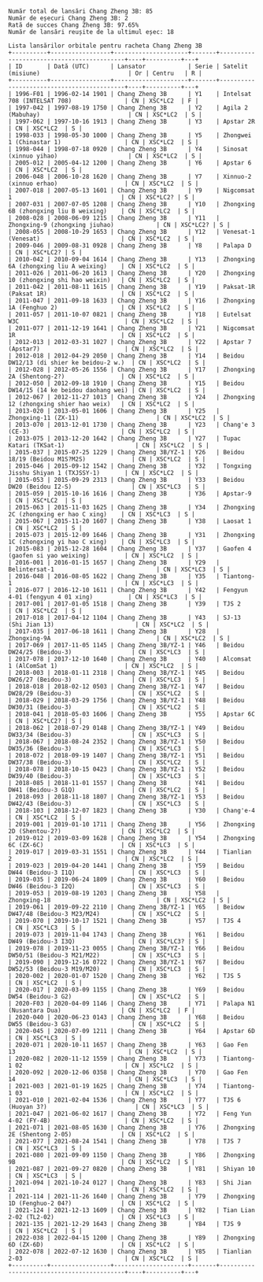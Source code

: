     Număr total de lansări Chang Zheng 3B: 85
    Număr de eșecuri Chang Zheng 3B: 2
    Rată de succes Chang Zheng 3B: 97.65%
    Număr de lansări reușite de la ultimul eșec: 18
    
    Lista lansărilor orbitale pentru racheta Chang Zheng 3B
    +----------+-----------------+---------------------+-------+-------------------------------------------+----+----------+---+
    | ID       | Dată (UTC)      | Lansator            | Serie | Satelit (misiune)                         | Or | Centru   | R |
    +----------+-----------------+---------------------+-------+-------------------------------------------+----+----------+---+
    | 1996-F01 | 1996-02-14 1901 | Chang Zheng 3B      | Y1    | Intelsat 708 (INTELSAT 708)               | CN | XSC*LC2  | F |
    | 1997-042 | 1997-08-19 1750 | Chang Zheng 3B      | Y2    | Agila 2 (Mabuhay)                         | CN | XSC*LC2  | S |
    | 1997-062 | 1997-10-16 1913 | Chang Zheng 3B      | Y3    | Apstar 2R                                 | CN | XSC*LC2  | S |
    | 1998-033 | 1998-05-30 1000 | Chang Zheng 3B      | Y5    | Zhongwei 1 (Chinastar 1)                  | CN | XSC*LC2  | S |
    | 1998-044 | 1998-07-18 0920 | Chang Zheng 3B      | Y4    | Sinosat (xinnuo yihao)                    | CN | XSC*LC2  | S |
    | 2005-012 | 2005-04-12 1200 | Chang Zheng 3B      | Y6    | Apstar 6                                  | CN | XSC*LC2  | S |
    | 2006-048 | 2006-10-28 1620 | Chang Zheng 3B      | Y7    | Xinnuo-2 (xinnuo erhao)                   | CN | XSC*LC2  | S |
    | 2007-018 | 2007-05-13 1601 | Chang Zheng 3B      | Y9    | Nigcomsat 1                               | CN | XSC*LC2? | S |
    | 2007-031 | 2007-07-05 1208 | Chang Zheng 3B      | Y10   | Zhongxing 6B (zhongxing liu B weixing)    | CN | XSC*LC2  | S |
    | 2008-028 | 2008-06-09 1215 | Chang Zheng 3B      | Y11   | Zhongxing-9 (zhongxing jiuhao)            | CN | XSC*LC2? | S |
    | 2008-055 | 2008-10-29 1653 | Chang Zheng 3B      | Y12   | Venesat-1 (Venesat)                       | CN | XSC*LC2  | S |
    | 2009-046 | 2009-08-31 0928 | Chang Zheng 3B      | Y8    | Palapa D                                  | CN | XSC*LC2? | S |
    | 2010-042 | 2010-09-04 1614 | Chang Zheng 3B      | Y13   | Zhongxing 6A (zhongxing liu A weixing)    | CN | XSC*LC2  | S |
    | 2011-026 | 2011-06-20 1613 | Chang Zheng 3B      | Y20   | Zhongxing 10 (zhongxing shi hao weixin)   | CN | XSC*LC2  | S |
    | 2011-042 | 2011-08-11 1615 | Chang Zheng 3B      | Y19   | Paksat-1R (Paksat 1R)                     | CN | XSC*LC2  | S |
    | 2011-047 | 2011-09-18 1633 | Chang Zheng 3B      | Y16   | Zhongxing 1A (Fenghuo 2)                  | CN | XSC*LC2  | S |
    | 2011-057 | 2011-10-07 0821 | Chang Zheng 3B      | Y18   | Eutelsat W3C                              | CN | XSC*LC2  | S |
    | 2011-077 | 2011-12-19 1641 | Chang Zheng 3B      | Y21   | Nigcomsat 1R                              | CN | XSC*LC2  | S |
    | 2012-013 | 2012-03-31 1027 | Chang Zheng 3B      | Y22   | Apstar 7 (Apstar7)                        | CN | XSC*LC2  | S |
    | 2012-018 | 2012-04-29 2050 | Chang Zheng 3B      | Y14   | Beidou DW12/13 (di shier ke beidou-2 w.)  | CN | XSC*LC2  | S |
    | 2012-028 | 2012-05-26 1556 | Chang Zheng 3B      | Y17   | Zhongxing 2A (Shentong-2?)                | CN | XSC*LC2  | S |
    | 2012-050 | 2012-09-18 1910 | Chang Zheng 3B      | Y15   | Beidou DW14/15 (14 ke beidou daohang wei) | CN | XSC*LC2  | S |
    | 2012-067 | 2012-11-27 1013 | Chang Zheng 3B      | Y24   | Zhongxing 12 (zhongxing shier hao weix)   | CN | XSC*LC2  | S |
    | 2013-020 | 2013-05-01 1606 | Chang Zheng 3B      | Y25   | Zhongxing-11 (ZX-11)                      | CN | XSC*LC2  | S |
    | 2013-070 | 2013-12-01 1730 | Chang Zheng 3B      | Y23   | Chang'e 3 (CE-3)                          | CN | XSC*LC2  | S |
    | 2013-075 | 2013-12-20 1642 | Chang Zheng 3B      | Y27   | Tupac Katari (TKSat-1)                    | CN | XSC*LC2  | S |
    | 2015-037 | 2015-07-25 1229 | Chang Zheng 3B/YZ-1 | Y26   | Beidou 18/19 (Beidou M1S?M2S)             | CN | XSC*LC2  | S |
    | 2015-046 | 2015-09-12 1542 | Chang Zheng 3B      | Y32   | Tongxing Jisshu Shiyan 1 (TXJSSY-1)       | CN | XSC*LC2  | S |
    | 2015-053 | 2015-09-29 2313 | Chang Zheng 3B      | Y33   | Beidou DW20 (Beidou I2-S)                 | CN | XSC*LC3  | S |
    | 2015-059 | 2015-10-16 1616 | Chang Zheng 3B      | Y36   | Apstar-9                                  | CN | XSC*LC2  | S |
    | 2015-063 | 2015-11-03 1625 | Chang Zheng 3B      | Y34   | Zhongxing 2C (zhongxing er hao C xing)    | CN | XSC*LC3  | S |
    | 2015-067 | 2015-11-20 1607 | Chang Zheng 3B      | Y38   | Laosat 1                                  | CN | XSC*LC2  | S |
    | 2015-073 | 2015-12-09 1646 | Chang Zheng 3B      | Y31   | Zhongxing 1C (zhongxing yi hao C xing)    | CN | XSC*LC3  | S |
    | 2015-083 | 2015-12-28 1604 | Chang Zheng 3B      | Y37   | Gaofen 4 (gaofen si yao weixing)          | CN | XSC*LC2  | S |
    | 2016-001 | 2016-01-15 1657 | Chang Zheng 3B      | Y29   | Belintersat-1                             | CN | XSC*LC3  | S |
    | 2016-048 | 2016-08-05 1622 | Chang Zheng 3B      | Y35   | Tiantong-1                                | CN | XSC*LC3  | S |
    | 2016-077 | 2016-12-10 1611 | Chang Zheng 3B      | Y42   | Fengyun 4-01 (fengyun 4 01 xing)          | CN | XSC*LC3  | S |
    | 2017-001 | 2017-01-05 1518 | Chang Zheng 3B      | Y39   | TJS 2                                     | CN | XSC*LC2  | S |
    | 2017-018 | 2017-04-12 1104 | Chang Zheng 3B      | Y43   | SJ-13 (Shi Jian 13)                       | CN | XSC*LC2  | S |
    | 2017-035 | 2017-06-18 1611 | Chang Zheng 3B      | Y28   | Zhongxing-9A                              | CN | XSC*LC2  | S |
    | 2017-069 | 2017-11-05 1145 | Chang Zheng 3B/YZ-1 | Y46   | Beidou DW24/25 (Beidou-3)                 | CN | XSC*LC3  | S |
    | 2017-078 | 2017-12-10 1640 | Chang Zheng 3B      | Y40   | Alcomsat 1 (AlComSat 1)                   | CN | XSC*LC2  | S |
    | 2018-003 | 2018-01-11 2318 | Chang Zheng 3B/YZ-1 | Y45   | Beidou DW26/27 (Beidou-3)                 | CN | XSC*LC3  | S |
    | 2018-018 | 2018-02-12 0503 | Chang Zheng 3B/YZ-1 | Y47   | Beidou DW28/29 (Beidou-3)                 | CN | XSC*LC2  | S |
    | 2018-029 | 2018-03-29 1756 | Chang Zheng 3B/YZ-1 | Y48   | Beidou DW30/31 (Beidou-3)                 | CN | XSC*LC2  | S |
    | 2018-041 | 2018-05-03 1606 | Chang Zheng 3B      | Y55   | Apstar 6C                                 | CN | XSC*LC2? | S |
    | 2018-062 | 2018-07-29 0148 | Chang Zheng 3B/YZ-1 | Y49   | Beidou DW33/34 (Beidou-3)                 | CN | XSC*LC3  | S |
    | 2018-067 | 2018-08-24 2352 | Chang Zheng 3B/YZ-1 | Y50   | Beidou DW35/36 (Beidou-3)                 | CN | XSC*LC3  | S |
    | 2018-072 | 2018-09-19 1407 | Chang Zheng 3B/YZ-1 | Y51   | Beidou DW37/38 (Beidou-3)                 | CN | XSC*LC2  | S |
    | 2018-078 | 2018-10-15 0423 | Chang Zheng 3B/YZ-1 | Y52   | Beidou DW39/40 (Beidou-3)                 | CN | XSC*LC3  | S |
    | 2018-085 | 2018-11-01 1557 | Chang Zheng 3B      | Y41   | Beidou DW41 (Beidou-3 G1Q)                | CN | XSC*LC2  | S |
    | 2018-093 | 2018-11-18 1807 | Chang Zheng 3B/YZ-1 | Y53   | Beidou DW42/43 (Beidou-3)                 | CN | XSC*LC3  | S |
    | 2018-103 | 2018-12-07 1823 | Chang Zheng 3B      | Y30   | Chang'e-4                                 | CN | XSC*LC2  | S |
    | 2019-001 | 2019-01-10 1711 | Chang Zheng 3B      | Y56   | Zhongxing 2D (Shentou-2?)                 | CN | XSC*LC2  | S |
    | 2019-012 | 2019-03-09 1628 | Chang Zheng 3B      | Y54   | Zhongxing 6C (ZX-6C)                      | CN | XSC*LC3  | S |
    | 2019-017 | 2019-03-31 1551 | Chang Zheng 3B      | Y44   | Tianlian 2                                | CN | XSC*LC2  | S |
    | 2019-023 | 2019-04-20 1441 | Chang Zheng 3B      | Y59   | Beidou DW44 (Beidou-3 I1Q)                | CN | XSC*LC3  | S |
    | 2019-035 | 2019-06-24 1809 | Chang Zheng 3B      | Y60   | Beidou DW46 (Beidou-3 I2Q)                | CN | XSC*LC3  | S |
    | 2019-053 | 2019-08-19 1203 | Chang Zheng 3B      | Y58   | Zhongxing-18                              | CN | XSC*LC2  | S |
    | 2019-061 | 2019-09-22 2110 | Chang Zheng 3B/YZ-1 | Y65   | Beidow DW47/48 (Beidou-3 M23/M24)         | CN | XSC*LC2  | S |
    | 2019-070 | 2019-10-17 1521 | Chang Zheng 3B      | Y57   | TJS 4                                     | CN | XSC*LC3  | S |
    | 2019-073 | 2019-11-04 1743 | Chang Zheng 3B      | Y61   | Beidou DW49 (Beidou-3 I3Q)                | CN | XSC*LC3? | S |
    | 2019-078 | 2019-11-23 0055 | Chang Zheng 3B/YZ-1 | Y66   | Beidou DW50/51 (Beidou-3 M21/M22)         | CN | XSC*LC3  | S |
    | 2019-090 | 2019-12-16 0722 | Chang Zheng 3B/YZ-1 | Y67   | Beidou DW52/53 (Beidou-3 M19/M20)         | CN | XSC*LC3  | S |
    | 2020-002 | 2020-01-07 1520 | Chang Zheng 3B      | Y62   | TJS 5                                     | CN | XSC*LC2  | S |
    | 2020-017 | 2020-03-09 1155 | Chang Zheng 3B      | Y69   | Beidou DW54 (Beidou-3 G2)                 | CN | XSC*LC2  | S |
    | 2020-F03 | 2020-04-09 1146 | Chang Zheng 3B      | Y71   | Palapa N1 (Nusantara Dua)                 | CN | XSC*LC2  | F |
    | 2020-040 | 2020-06-23 0143 | Chang Zheng 3B      | Y68   | Beidou DW55 (Beidou-3 G3)                 | CN | XSC*LC2  | S |
    | 2020-045 | 2020-07-09 1211 | Chang Zheng 3B      | Y64   | Apstar 6D                                 | CN | XSC*LC3  | S |
    | 2020-071 | 2020-10-11 1657 | Chang Zheng 3B      | Y63   | Gao Fen 13                                | CN | XSC*LC2  | S |
    | 2020-082 | 2020-11-12 1559 | Chang Zheng 3B      | Y73   | Tiantong-1 02                             | CN | XSC*LC2  | S |
    | 2020-092 | 2020-12-06 0358 | Chang Zheng 3B      | Y70   | Gao Fen 14                                | CN | XSC*LC3  | S |
    | 2021-003 | 2021-01-19 1625 | Chang Zheng 3B      | Y74   | Tiantong-1 03                             | CN | XSC*LC2  | S |
    | 2021-010 | 2021-02-04 1536 | Chang Zheng 3B      | Y77   | TJS 6 (Huoyan 3?)                         | CN | XSC*LC3  | S |
    | 2021-047 | 2021-06-02 1617 | Chang Zheng 3B      | Y72   | Feng Yun 4-02 (FY-4B)                     | CN | XSC*LC2  | S |
    | 2021-071 | 2021-08-05 1630 | Chang Zheng 3B      | Y76   | Zhongxing 2E (Shentong 2-05)              | CN | XSC*LC2  | S |
    | 2021-077 | 2021-08-24 1541 | Chang Zheng 3B      | Y78   | TJS 7                                     | CN | XSC*LC3  | S |
    | 2021-080 | 2021-09-09 1150 | Chang Zheng 3B      | Y86   | Zhongxing 9B                              | CN | XSC*LC2  | S |
    | 2021-087 | 2021-09-27 0820 | Chang Zheng 3B      | Y81   | Shiyan 10                                 | CN | XSC*LC3  | S |
    | 2021-094 | 2021-10-24 0127 | Chang Zheng 3B      | Y83   | Shi Jian 21                               | CN | XSC*LC2  | S |
    | 2021-114 | 2021-11-26 1640 | Chang Zheng 3B      | Y79   | Zhongxing 1D (Fenghuo-2 04?)              | CN | XSC*LC2  | S |
    | 2021-124 | 2021-12-13 1609 | Chang Zheng 3B      | Y82   | Tian Lian 2-02 (TL2-02)                   | CN | XSC*LC3  | S |
    | 2021-135 | 2021-12-29 1643 | Chang Zheng 3B      | Y84   | TJS 9                                     | CN | XSC*LC2  | S |
    | 2022-038 | 2022-04-15 1200 | Chang Zheng 3B      | Y89   | Zhongxing 6D (ZX-6D)                      | CN | XSC*LC2  | S |
    | 2022-078 | 2022-07-12 1630 | Chang Zheng 3B      | Y85   | Tianlian 2-03                             | CN | XSC*LC2  | S |
    +----------+-----------------+---------------------+-------+-------------------------------------------+----+----------+---+
    
    
